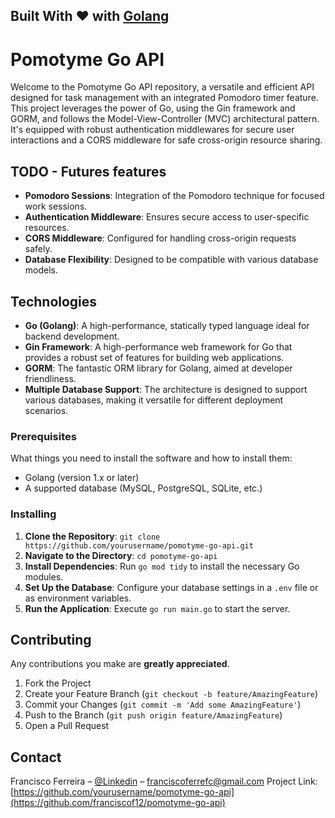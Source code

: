 ## Built With ❤️ with [Golang](https://golang.org/)

# Pomotyme Go API

Welcome to the Pomotyme Go API repository, a versatile and efficient API designed for task management with an integrated Pomodoro timer feature. This project leverages the power of Go, using the Gin framework and GORM, and follows the Model-View-Controller (MVC) architectural pattern. It's equipped with robust authentication middlewares for secure user interactions and a CORS middleware for safe cross-origin resource sharing.

## TODO - Futures features
- **Pomodoro Sessions**: Integration of the Pomodoro technique for focused work sessions.
- **Authentication Middleware**: Ensures secure access to user-specific resources.
- **CORS Middleware**: Configured for handling cross-origin requests safely.
- **Database Flexibility**: Designed to be compatible with various database models.

## Technologies
- **Go (Golang)**: A high-performance, statically typed language ideal for backend development.
- **Gin Framework**: A high-performance web framework for Go that provides a robust set of features for building web applications.
- **GORM**: The fantastic ORM library for Golang, aimed at developer friendliness.
- **Multiple Database Support**: The architecture is designed to support various databases, making it versatile for different deployment scenarios.

### Prerequisites
What things you need to install the software and how to install them:

- Golang (version 1.x or later)
- A supported database (MySQL, PostgreSQL, SQLite, etc.)

### Installing
1. **Clone the Repository**: `git clone https://github.com/yourusername/pomotyme-go-api.git`
2. **Navigate to the Directory**: `cd pomotyme-go-api`
3. **Install Dependencies**: Run `go mod tidy` to install the necessary Go modules.
4. **Set Up the Database**: Configure your database settings in a `.env` file or as environment variables.
5. **Run the Application**: Execute `go run main.go` to start the server.

## Contributing
Any contributions you make are **greatly appreciated**.

1. Fork the Project
2. Create your Feature Branch (`git checkout -b feature/AmazingFeature`)
3. Commit your Changes (`git commit -m 'Add some AmazingFeature'`)
4. Push to the Branch (`git push origin feature/AmazingFeature`)
5. Open a Pull Request

## Contact

Francisco Ferreira – [@Linkedin](https://www.linkedin.com/in/franciscoferreiraa/) – franciscoferrefc@gmail.com
Project Link: [https://github.com/yourusername/pomotyme-go-api](https://github.com/franciscof12/pomotyme-go-api)
